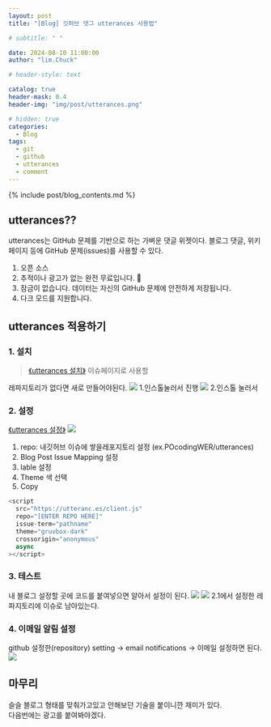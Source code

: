 ```yaml
---
layout: post
title: "[Blog] 깃허브 댓그 utterances 사용법"

# subtitle: " "

date: 2024-08-10 11:00:00
author: "lim.Chuck"

# header-style: text

catalog: true
header-mask: 0.4
header-img: "img/post/utterances.png"

# hidden: true
categories:
  - Blog
tags:
  - git
  - github
  - utterances
  - comment
---
```


{% include post/blog_contents.md %}

## utterances??

utterances는 GitHub 문제를 기반으로 하는 가벼운 댓글 위젯이다. 블로그 댓글, 위키 페이지 등에 GitHub 문제(issues)를 사용할 수 있다.

1. 오픈 소스
2. 추적이나 광고가 없는 완전 무료입니다. 📡
3. 잠금이 없습니다. 데이터는 자신의 GitHub 문제에 안전하게 저장됩니다.
4. 다크 모드를 지원합니다.

## utterances 적용하기

### 1. 설치

> [《utterances 설치》](https://github.com/apps/utterances) 이슈페이지로 사용할

레파지토리가 없다면 새로 만들어야된다.
![](/img/post/2024/0810/1.png) 1.인스톨눌러서 진행
![](/img/post/2024/0810/2.png) 2.인스톨 눌러서

### 2. 설정

[《utterances 설정》](https://utteranc.es/)
![](/img/post/2024/0810/3.png)

1.  repo: 내깃허브 이슈에 쌓을레포지토리 설정 (ex.POcodingWER/utterances)
2.  Blog Post Issue Mapping 설정
3.  lable 설정
4.  Theme 색 선택
5.  Copy

```js
<script
  src="https://utteranc.es/client.js"
  repo="[ENTER REPO HERE]"
  issue-term="pathname"
  theme="gruvbox-dark"
  crossorigin="anonymous"
  async
></script>
```

### 3. 테스트

내 블로그 설정할 곳에 코드를 붙여넣으면 알아서 설정이 된다.
![](/img/post/2024/0810/4.png)
![](/img/post/2024/0810/5.png) 2.1에서 설정한 레파지토리에 이슈로 남아있는다.

### 4. 이메일 알림 설정

github 설정한(repository) setting -> email notifications
-> 이메일 설정하면 된다.
![](/img/post/2024/0810/6.png)

## 마무리

슬슬 블로그 형태를 맞춰가고있고 안해보던 기술을 붙이니깐 재미가 있다. <br/>
다음번에는 광고를 붙여봐야겠다.
